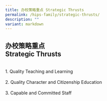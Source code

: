 ```yaml
---
title: 办校策略重点 Strategic Thrusts
permalink: /hips-family/strategic-thrusts/
description: ""
variant: markdown
---
```

## 办校策略重点<br> Strategic Thrusts
<br>
1.  Quality Teaching and Learning 
    <br>
		<br>
2.  Quality Character and Citizenship Education  
    <br>
		<br>
3.  Capable and Committed Staff 